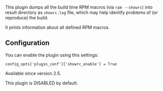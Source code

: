 This plugin dumps all the build time RPM macros (via `rpm --showrc`) into result directory as `showrc.log` file, which may help identify problems of (or reproduce) the build.

It prints information about all defined RPM macros.

## Configuration

You can enable the plugin using this settings:

    config_opts['plugin_conf']['showrc_enable'] = True

Available since version 2.5.

This plugin is DISABLED by default.
